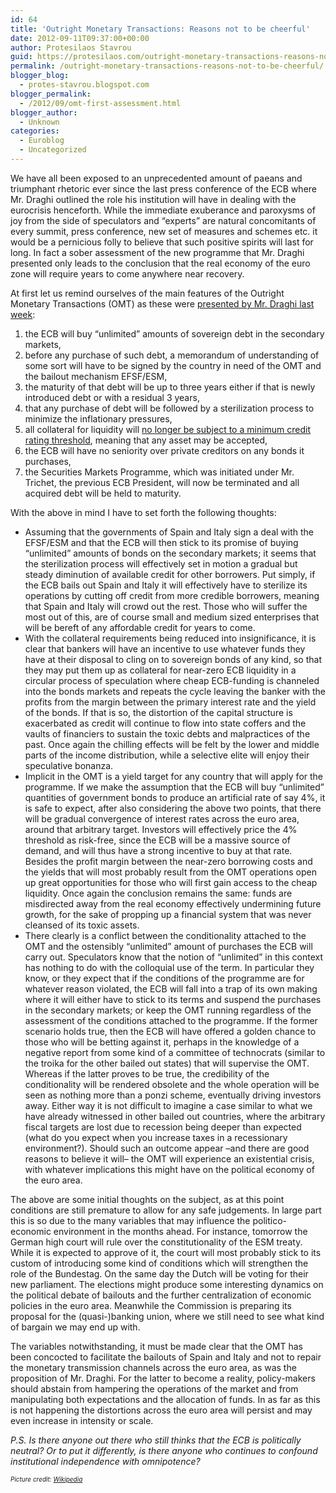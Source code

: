 ```yaml
---
id: 64
title: 'Outright Monetary Transactions: Reasons not to be cheerful'
date: 2012-09-11T09:37:00+00:00
author: Protesilaos Stavrou
guid: https://protesilaos.com/outright-monetary-transactions-reasons-not-to-be-cheerful/
permalink: /outright-monetary-transactions-reasons-not-to-be-cheerful/
blogger_blog:
  - protes-stavrou.blogspot.com
blogger_permalink:
  - /2012/09/omt-first-assessment.html
blogger_author:
  - Unknown
categories:
  - Euroblog
  - Uncategorized
---
```

<div class="separator" style="clear: both; text-align: center;">
</div>

We have all been exposed to an unprecedented amount of paeans and triumphant rhetoric ever since the last press conference of the ECB where Mr. Draghi outlined the role his institution will have in dealing with the eurocrisis henceforth. While the immediate exuberance and paroxysms of joy from the side of speculators and &#8220;experts&#8221; are natural concomitants of every summit, press conference, new set of measures and schemes etc. it would be a pernicious folly to believe that such positive spirits will last for long. In fact a sober assessment of the new programme that Mr. Draghi presented only leads to the conclusion that the real economy of the euro zone will require years to come anywhere near recovery.

At first let us remind ourselves of the main features of the Outright Monetary Transactions (OMT) as these were <a href="http://www.ecb.int/press/pr/date/2012/html/pr120906_1.en.html" target="_blank">presented by Mr. Draghi last week</a>:<a name="more"></a> 

  1. the ECB will buy &#8220;unlimited&#8221; amounts of sovereign debt in the secondary markets,
  2. before any purchase of such debt, a memorandum of understanding of some sort will have to be signed by the country in need of the OMT and the bailout mechanism EFSF/ESM,
  3. the maturity of that debt will be up to three years either if that is newly introduced debt or with a residual 3 years,
  4. that any purchase of debt will be followed by a sterilization process to minimize the inflationary pressures,
  5. all collateral for liquidity will <a href="http://www.ecb.int/press/pr/date/2012/html/pr120906_2.en.html" target="_blank">no longer be subject to a minimum credit rating threshold</a>, meaning that any asset may be accepted,
  6. the ECB will have no seniority over private creditors on any bonds it purchases,
  7. the Securities Markets Programme, which was initiated under Mr. Trichet, the previous ECB President, will now be terminated and all acquired debt will be held to maturity.

With the above in mind I have to set forth the following thoughts:

  * Assuming that the governments of Spain and Italy sign a deal with the EFSF/ESM and that the ECB will then stick to its promise of buying &#8220;unlimited&#8221; amounts of bonds on the secondary markets; it seems that the sterilization process will effectively set in motion a gradual but steady diminution of available credit for other borrowers. Put simply, if the ECB bails out Spain and Italy it will effectively have to sterilize its operations by cutting off credit from more credible borrowers, meaning that Spain and Italy will crowd out the rest. Those who will suffer the most out of this, are of course small and medium sized enterprises that will be bereft of any affordable credit for years to come.
  * With the collateral requirements being reduced into insignificance, it is clear that bankers will have an incentive to use whatever funds they have at their disposal to cling on to sovereign bonds of any kind, so that they may put them up as collateral for near-zero ECB liquidity in a circular process of speculation where cheap ECB-funding is channeled into the bonds markets and repeats the cycle leaving the banker with the profits from the margin between the primary interest rate and the yield of the bonds. If that is so, the distortion of the capital structure is exacerbated as credit will continue to flow into state coffers and the vaults of financiers to sustain the toxic debts and malpractices of the past. Once again the chilling effects will be felt by the lower and middle parts of the income distribution, while a selective elite will enjoy their speculative bonanza.
  * Implicit in the OMT is a yield target for any country that will apply for the programme. If we make the assumption that the ECB will buy &#8220;unlimited&#8221; quantities of government bonds to produce an artificial rate of say 4%, it is safe to expect, after also considering the above two points, that there will be gradual convergence of interest rates across the euro area, around that arbitrary target. Investors will effectively price the 4% threshold as risk-free, since the ECB will be a massive source of demand, and will thus have a strong incentive to buy at that rate. Besides the profit margin between the near-zero borrowing costs and the yields that will most probably result from the OMT operations open up great opportunities for those who will first gain access to the cheap liquidity. Once again the conclusion remains the same: funds are misdirected away from the real economy effectively undermining future growth, for the sake of propping up a financial system that was never cleansed of its toxic assets.
  * There clearly is a conflict between the conditionality attached to the OMT and the ostensibly &#8220;unlimited&#8221; amount of purchases the ECB will carry out. Speculators know that the notion of &#8220;unlimited&#8221; in this context has nothing to do with the colloquial use of the term. In particular they know, or they expect that if the conditions of the programme are for whatever reason violated, the ECB will fall into a trap of its own making where it will either have to stick to its terms and suspend the purchases in the secondary markets; or keep the OMT running regardless of the assessment of the conditions attached to the programme. If the former scenario holds true, then the ECB will have offered a golden chance to those who will be betting against it, perhaps in the knowledge of a negative report from some kind of a committee of technocrats (similar to the troika for the other bailed out states) that will supervise the OMT. Whereas if the latter proves to be true, the credibility of the conditionality will be rendered obsolete and the whole operation will be seen as nothing more than a ponzi scheme, eventually driving investors away. Either way it is not difficult to imagine a case similar to what we have already witnessed in other bailed out countries, where the arbitrary fiscal targets are lost due to recession being deeper than expected (what do you expect when you increase taxes in a recessionary environment?). Should such an outcome appear –and there are good reasons to believe it will– the OMT will experience an existential crisis, with whatever implications this might have on the political economy of the euro area.



The above are some initial thoughts on the subject, as at this point conditions are still premature to allow for any safe judgements. In large part this is so due to the many variables that may influence the politico-economic environment in the months ahead. For instance, tomorrow the German high court will rule over the constitutionality of the ESM treaty. While it is expected to approve of it, the court will most probably stick to its custom of introducing some kind of conditions which will strengthen the role of the Bundestag. On the same day the Dutch will be voting for their new parliament. The elections might produce some interesting dynamics on the political debate of bailouts and the further centralization of economic policies in the euro area. Meanwhile the Commission is preparing its proposal for the (quasi-)banking union, where we still need to see what kind of bargain we may end up with.

The variables notwithstanding, it must be made clear that the OMT has been concocted to facilitate the bailouts of Spain and Italy and not to repair the monetary transmission channels across the euro area, as was the proposition of Mr. Draghi. For the latter to become a reality, policy-makers should abstain from hampering the operations of the market and from manipulating both expectations and the allocation of funds. In as far as this is not happening the distortions across the euro area will persist and may even increase in intensity or scale.

_P.S. Is there anyone out there who still thinks that the ECB is politically neutral? Or to put it differently, is there anyone who continues to confound institutional independence with omnipotence?_

_<span style="font-size: x-small;">Picture credit: <a href="http://en.wikipedia.org/wiki/Euro" target="_blank">Wikipedia</a></span>_
